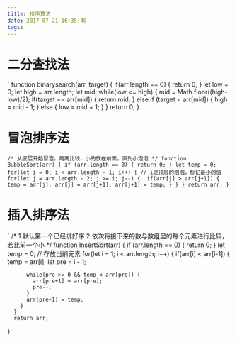 ```yaml
---
title: 排序算法
date: 2017-07-21 16:35:40
tags:
---
```

# 二分查找法
`
	function binarysearch(arr, target) {
	if(arr.length == 0) {
		return 0;
	}
	let low = 0;
	let high = arr.length;
	let mid;
	while(low <= high) {
		mid = Math.floor((high-low)/2);
		if(target == arr[mid]) {
			return mid;
		} else if (target < arr[mid]) {
			high = mid - 1;
		} else {
			low = mid + 1;
		}
	}
	return 0;
}

# 冒泡排序法
`
/*
	从底层开始冒泡，两两比较，小的放在前面，直到小泡泡
*/
function BubbleSort(arr) {
	if (arr.length == 0) {
		return 0;
	}
	let temp = 0;
	for(let i = 0; i < arr.length - 1; i++) { // i是顶层的泡泡，标记最小的值
		for(let j = arr.length - 2; j >= i; j--) { 
			if(arr[j] > arr[j+1]) {
				temp = arr[j];
				arr[j] = arr[j+1];
				arr[j+1] = temp;
			}
		}
	}
	return arr;
}
 `
# 插入排序法
 `
 /*
	1.默认第一个已经排好序
	2.依次将接下来的数与数组里的每个元素进行比较，若比前一个小
 */
 function InsertSort(arr) {
    	if (arr.length == 0) {
    	  return 0;
    	}
      let temp = 0;   // 存放当前元素
      for(let i = 1; i < arr.length; i++) {
        if(arr[i] < arr[i-1]) {
          temp = arr[i];
          let pre = i - 1;

          while(pre >= 0 && temp < arr[pre]) {
            arr[pre+1] = arr[pre];
            pre--;
          }
          arr[pre+1] = temp;
        }
      }
      return arr;
   }
   `